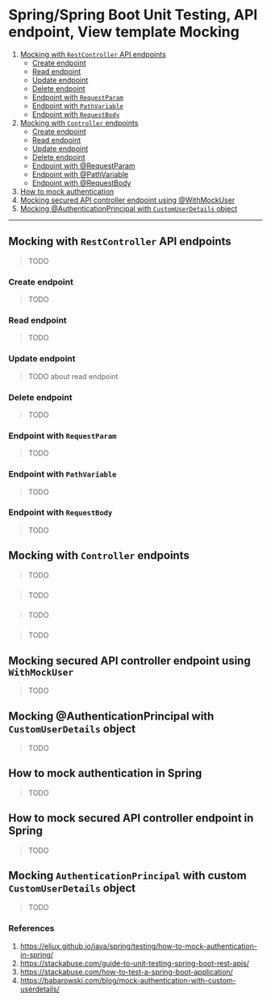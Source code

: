 # Spring/Spring Boot Unit Testing, API endpoint, View template Mocking  

1. [Mocking with `RestController` API endpoints](#Mocking-with-RestController-API-endpoints)
    - [Create endpoint](#Create-endpoint)
    - [Read endpoint](#Read-endpoint)
    - [Update endpoint](#Update-endpoint)
    - [Delete endpoint](#Delete-endpoint)
    - [Endpoint with `RequestParam`](#Endpoint-with-RequestParam)
    - [Endpoint with `PathVariable`](#Endpoint-with-PathVariable)
    - [Endpoint with `RequestBody`](#Endpoint-with-RequestBody)
2. [Mocking with `Controller` endpoints](#Mocking-with-Controller-endpoints)
    - [Create endpoint](#Create-endpoint)
    - [Read endpoint](#Read-endpoint)
    - [Update endpoint](#Update-endpoint)
    - [Delete endpoint](#Delete-endpoint)
    - [Endpoint with @RequestParam](#Endpoint-with-@RequestParam)
    - [Endpoint with @PathVariable](#Endpoint-with-@PathVariable)
    - [Endpoint with @RequestBody](#Endpoint-with-@RequestBody)
3. [How to mock authentication](#How-to-mock-authentication)
4. [Mocking secured API controller endpoint using @WithMockUser](#Mocking-secured-API-controller-endpoint-using-WithMockUser)
5. [Mocking @AuthenticationPrincipal with `CustomUserDetails` object](#Mocking-`@AuthenticationPrincipal`-with-`CustomUserDetails`-object)

---

## Mocking with `RestController` API endpoints
> TODO

### Create endpoint
> TODO

### Read endpoint
> TODO 

### Update endpoint
> TODO 
> about read endpoint

### Delete endpoint
> TODO

###

### Endpoint with `RequestParam`
> TODO

### Endpoint with `PathVariable`
> TODO

### Endpoint with `RequestBody`
> TODO

## Mocking with `Controller` endpoints
> TODO

###

> TODO

###

> TODO

###

> TODO

## Mocking secured API controller endpoint using `WithMockUser`

> TODO

## Mocking @AuthenticationPrincipal with `CustomUserDetails` object

> TODO

## How to mock authentication in Spring
> TODO 

## How to mock secured API controller endpoint in Spring
> TODO 

## Mocking `AuthenticationPrincipal` with custom `CustomUserDetails` object
> TODO

### References

1. https://eliux.github.io/java/spring/testing/how-to-mock-authentication-in-spring/
2. https://stackabuse.com/guide-to-unit-testing-spring-boot-rest-apis/
3. https://stackabuse.com/how-to-test-a-spring-boot-application/
4. https://babarowski.com/blog/mock-authentication-with-custom-userdetails/
